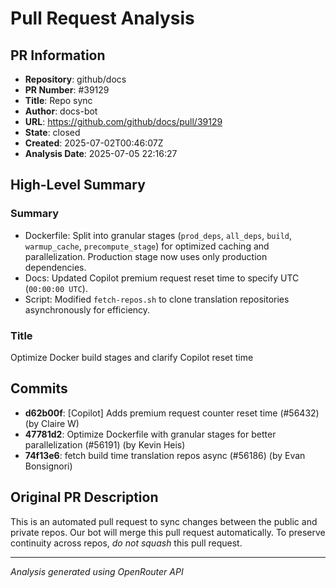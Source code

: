 # Pull Request Analysis

## PR Information
- **Repository**: github/docs
- **PR Number**: #39129
- **Title**: Repo sync
- **Author**: docs-bot
- **URL**: https://github.com/github/docs/pull/39129
- **State**: closed
- **Created**: 2025-07-02T00:46:07Z
- **Analysis Date**: 2025-07-05 22:16:27

## High-Level Summary

### Summary
- Dockerfile: Split into granular stages (`prod_deps`, `all_deps`, `build`, `warmup_cache`, `precompute_stage`) for optimized caching and parallelization. Production stage now uses only production dependencies.
- Docs: Updated Copilot premium request reset time to specify UTC (`00:00:00 UTC`).
- Script: Modified `fetch-repos.sh` to clone translation repositories asynchronously for efficiency.

### Title
Optimize Docker build stages and clarify Copilot reset time

## Commits

- **d62b00f**: [Copilot] Adds premium request counter reset time (#56432) (by Claire W)
- **47781d2**: Optimize Dockerfile with granular stages for better parallelization (#56191) (by Kevin Heis)
- **74f13e6**: fetch build time translation repos async (#56186) (by Evan Bonsignori)


## Original PR Description


This is an automated pull request to sync changes between the public and private repos.
Our bot will merge this pull request automatically.
To preserve continuity across repos, _do not squash_ this pull request.


---
*Analysis generated using OpenRouter API*
